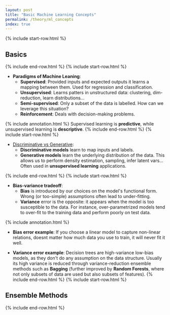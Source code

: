```yaml
---
layout: post
title: "Basic Machine Learning Concepts"
permalink: /theory/ml_concepts
index: true
---
```

{% include start-row.html %}

## Basics

{% include end-row.html %}
{% include start-row.html %}
- **Paradigms of Machine Leaning**:
  - **Supervised**: Provided inputs and expected outputs it learns a mapping between them. Used for regression and classification.
  - **Unsupervised**: Learns patters in unstructured data: clustering, dim-reduction, learn distributions...
  - **Semi-supervised**: Only a subset of the data is labelled. How can we leverage this situation?
  - **Reinforcement**: Deals with decision-making problems.

{% include annotation.html %}
Supervised learning is **predictive**, while unsupervised learning is **descriptive**.
{% include end-row.html %}
{% include start-row.html %}


- [Discriminative vs Generative](https://campusai.github.io/ml/generative_models):
  - **Discriminative models** learn to map inputs and labels.
  - **Generative models** learn the underlying distribution of the data. This allows us to perform density estimation, sampling, infer latent vars... Often used in **unsupervised learning** applications.

{% include end-row.html %}
{% include start-row.html %}

- **Bias-variance tradeoff**:
  - **Bias** is introduced by our choices on the model's functional form. Wrong (or too-simple) assumptions often lead to under-fitting.
  - **Variance** error is the opposite: it appears when the model is too susceptible to the data. For instance, over-parametrized models tend to over-fit to the training data and perform poorly on test data.
  
{% include annotation.html %}
- **Bias error example**: If you choose a linear model to capture non-linear relations, doesnt matter how much data you use to train, it will never fit it well.

- **Variance error example**: Decision trees are high-variance low-bias models, as they don't do any assumption on the data structure. Usually its high variance is reduced through variance-reduction ensemble methods such as **Bagging** (further improved by **Random Forests**, where not only subsets of data are used but also subsets of features).
{% include end-row.html %}
{% include start-row.html %}


## Ensemble Methods

{% include end-row.html %}
